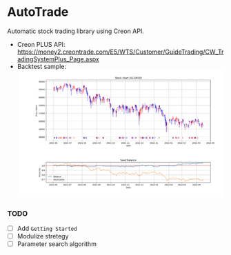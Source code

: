 # AutoTrade
Automatic stock trading library using Creon API.

- Creon PLUS API: https://money2.creontrade.com/E5/WTS/Customer/GuideTrading/CW_TradingSystemPlus_Page.aspx
- Backtest sample:
![Backtest](./figure/Figure_1.png?raw=true)

### TODO
- [ ] Add `Getting Started`
- [ ] Modulize stretegy
- [ ] Parameter search algorithm
